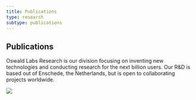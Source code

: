 ```yaml
---
title: Publications
type: research
subtype: publications
---
```


<section class="hero big-image pb-5">
    <div class="container">
        <div class="row">
            <div class="col-md-6">
				<h1>Publications</h1>
				<p class="intro-para">Oswald Labs Research is our division focusing on inventing new technologies and conducting research for the next billion users. Our R&amp;D is based out of Enschede, the Netherlands, but is open to collaborating projects worldwide.</p>
			</div>
            <div class="col-md-6 text-right">
                <img role="presentation" src="/images/illustrations/publications.svg">
            </div>
        </div>
    </div>
</section>